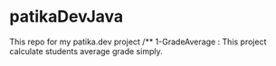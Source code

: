 # patikaDevJava
This repo for my patika.dev project
/**
1-GradeAverage : This project calculate students average grade simply.
